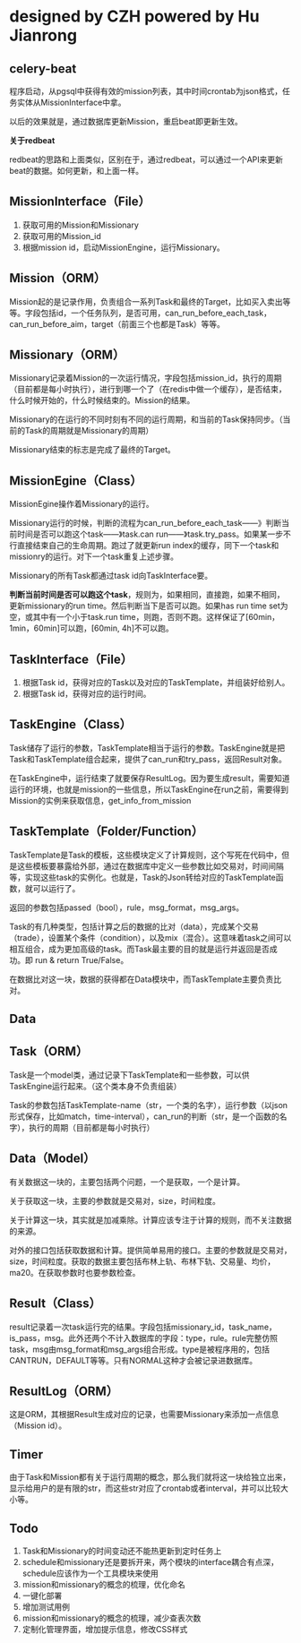# designed by CZH powered by Hu Jianrong

## celery-beat

程序启动，从pgsql中获得有效的mission列表，其中时间crontab为json格式，任务实体从MissionInterface中拿。

以后的效果就是，通过数据库更新Mission，重启beat即更新生效。

**关于redbeat**

redbeat的思路和上面类似，区别在于，通过redbeat，可以通过一个API来更新beat的数据。如何更新，和上面一样。

## MissionInterface（File）

1. 获取可用的Mission和Missionary
2. 获取可用的Mission_id
3. 根据mission id，启动MissionEngine，运行Missionary。

## Mission（ORM）

Mission起的是记录作用，负责组合一系列Task和最终的Target，比如买入卖出等等。字段包括id，一个任务队列，是否可用，can_run_before_each_task，can_run_before_aim，target（前面三个也都是Task）等等。

## Missionary（ORM）

Missionary记录着Mission的一次运行情况，字段包括mission_id，执行的周期（目前都是每小时执行），进行到哪一个了（在redis中做一个缓存），是否结束，什么时候开始的，什么时候结束的。Mission的结果。

Missionary的在运行的不同时刻有不同的运行周期，和当前的Task保持同步。（当前的Task的周期就是Missionary的周期）

Missionary结束的标志是完成了最终的Target。

## MissionEgine（Class）

MissionEgine操作着Missionary的运行。

Missionary运行的时候，判断的流程为can_run_before_each_task——》判断当前时间是否可以跑这个task——》task.can run——》task.try_pass。如果某一步不行直接结束自己的生命周期。跑过了就更新run index的缓存，同下一个task和missionry的运行。对下一个task重复上述步骤。

Missionary的所有Task都通过task id向TaskInterface要。

**判断当前时间是否可以跑这个task**，规则为，如果相同，直接跑，如果不相同，更新missionary的run time。然后判断当下是否可以跑。如果has run time set为空，或其中有一个小于task.run time，则跑，否则不跑。这样保证了[60min，1min，60min]可以跑，[60min, 4h]不可以跑。

## TaskInterface（File）

1. 根据Task id，获得对应的Task以及对应的TaskTemplate，并组装好给别人。
2. 根据Task id，获得对应的运行时间。

## TaskEngine（Class）

Task储存了运行的参数，TaskTemplate相当于运行的参数。TaskEngine就是把Task和TaskTemplate组合起来，提供了can_run和try_pass，返回Result对象。

在TaskEngine中，运行结束了就要保存ResultLog。因为要生成result，需要知道运行的环境，也就是mission的一些信息，所以TaskEngine在run之前，需要得到Mission的实例来获取信息，get_info_from_mission

## TaskTemplate（Folder/Function）

TaskTemplate是Task的模板，这些模块定义了计算规则，这个写死在代码中，但是这些模板要暴露给外部，通过在数据库中定义一些参数比如交易对，时间间隔等，实现这些task的实例化。也就是，Task的Json转给对应的TaskTemplate函数，就可以运行了。

返回的参数包括passed（bool），rule，msg_format，msg_args。

Task的有几种类型，包括计算之后的数据的比对（data），完成某个交易（trade），设置某个条件（condition），以及mix（混合）。这意味着task之间可以相互组合，成为更加高级的task。而Task最主要的目的就是运行并返回是否成功。即 run & return True/False。

在数据比对这一块，数据的获得都在Data模块中，而TaskTemplate主要负责比对。

## Data

## Task（ORM）

Task是一个model类，通过记录下TaskTemplate和一些参数，可以供TaskEngine运行起来。（这个类本身不负责组装）

Task的参数包括TaskTemplate-name（str，一个类的名字），运行参数（以json形式保存，比如match，time-interval），can_run的判断（str，是一个函数的名字），执行的周期（目前都是每小时执行）

## Data（Model）

有关数据这一块的，主要包括两个问题，一个是获取，一个是计算。

关于获取这一块，主要的参数就是交易对，size，时间粒度。

关于计算这一块，其实就是加减乘除。计算应该专注于计算的规则，而不关注数据的来源。

对外的接口包括获取数据和计算。提供简单易用的接口。主要的参数就是交易对，size，时间粒度。获取的数据主要包括布林上轨、布林下轨、交易量、均价，ma20。在获取参数时也要参数检查。

## Result（Class）

result记录着一次task运行完的结果。字段包括missionary_id，task_name，is_pass，msg。此外还两个不计入数据库的字段：type，rule。rule完整仿照task，msg由msg_format和msg_args组合形成。type是被程序用的，包括CANTRUN，DEFAULT等等。只有NORMAL这种才会被记录进数据库。

## ResultLog（ORM）

这是ORM，其根据Result生成对应的记录，也需要Missionary来添加一点信息（Mission id）。

## Timer

由于Task和Mission都有关于运行周期的概念，那么我们就将这一块给独立出来，显示给用户的是有限的str，而这些str对应了crontab或者interval，并可以比较大小等。

## Todo

1. Task和Missionary的时间变动还不能热更新到定时任务上
2. schedule和missionary还是要拆开来，两个模块的interface耦合有点深，schedule应该作为一个工具模块来使用
3. mission和missionary的概念的梳理，优化命名
4. 一键化部署
5. 增加测试用例
6. mission和missionary的概念的梳理，减少查表次数
7. 定制化管理界面，增加提示信息，修改CSS样式
